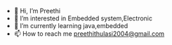 - 👋 Hi, I’m Preethi
- 👀 I’m interested in Embedded system,Electronic
- 🌱 I’m currently learning java,embedded
- 📫 How to reach me preethithulasi2004@gmail.com


<!---
PreethiThulasi1808/PreethiThulasi1808 is a ✨ special ✨ repository because its `README.md` (this file) appears on your GitHub profile.
You can click the Preview link to take a look at your changes.
--->
